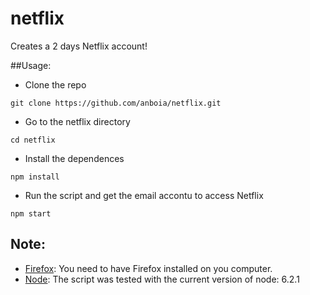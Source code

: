 # netflix
Creates a 2 days Netflix account!

##Usage:

- Clone the repo

```
git clone https://github.com/anboia/netflix.git
```

- Go to the netflix directory
```
cd netflix
```

- Install the dependences
```
npm install
```

- Run the script and get the email accontu to access Netflix
```
npm start
```

## Note:
- [Firefox](www.mozilla.org/firefox): You need to have Firefox installed on you computer.
- [Node](nodejs.org/en/download/): The script was tested with the current version of node: 6.2.1


